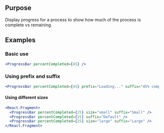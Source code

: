 ## Purpose
Display progress for a process to show how much of the process is complete vs remaining.

## Examples
### Basic use
```jsx
<ProgressBar percentCompleted={45} />
```

### Using prefix and suffix
```jsx
<ProgressBar percentCompleted={45} prefix="Loading..." suffix="45% complete" />
```

#### Using different sizes
```jsx
<React.Fragment>
  <ProgressBar percentCompleted={25} size="small" suffix="Small" />
  <ProgressBar percentCompleted={25} suffix="Default" />
  <ProgressBar percentCompleted={25} size="large" suffix="Large" />
</React.Fragment>
```
